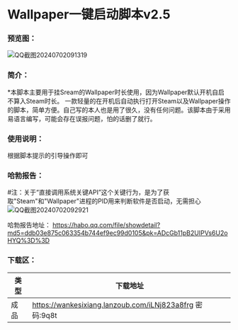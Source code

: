 # Wallpaper一键启动脚本v2.5

### 预览图：
![QQ截图20240702091319](https://github.com/Yi-Zero/Yi-Zero.github.io/assets/158990067/9bc6d25c-910d-4d7a-89f9-49841ec8ce94)

### 简介：
*本脚本主要用于挂Sream的Wallpaper时长使用，因为Wallpaper默认开机自启不算入Steam时长。
一款轻量的在开机后自动执行打开Steam以及Wallpaper操作的脚本，简单方便。自己写的本人也是用了很久，没有任何问题。该脚本由于采用易语言编写，可能会存在误报问题，怕的话删了就行。

### 使用说明：
根据脚本提示的引导操作即可

### 哈勃报告：
#注：关于“直接调用系统关键API”这个关键行为，是为了获取"Steam"和"Wallpaper"进程的PID用来判断软件是否启动，无需担心
![QQ截图20240702092921](https://github.com/Yi-Zero/Yi-Zero.github.io/assets/158990067/67ddacee-d7cd-4e92-9545-cff241df9b47)

哈勃报告地址：
https://habo.qq.com/file/showdetail?md5=ddb03e875c063354b744ef9ec99d0105&pk=ADcGb11pB2UIPVs6U2oHYQ%3D%3D

### 下载区：

| 类型      | 下载地址 |
| ----------- | ----------- |
| 成品  |https://wankesixiang.lanzoub.com/iLNj823a8frg 密码:9q8t       |